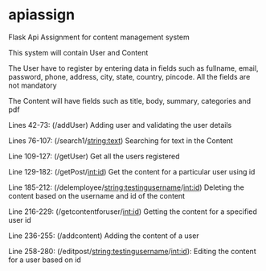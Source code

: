 # apiassign

Flask Api Assignment for content management system

This system will contain User and Content

The User have to register by entering data in fields such as fullname, email, password, phone, address, city, state, country, pincode.
All the fields are not mandatory

The Content will have fields such as title, body, summary, categories and pdf

Lines 42-73: (/addUser) Adding user and validating the user details

Lines 76-107: (/search1/<string:text>) Searching for text in the Content

Line 109-127: (/getUser) Get all the users registered

Line 129-182: (/getPost/<int:id>) Get the content for a particular user using id

Line 185-212: (/delemployee/<string:testingusername>/<int:id>) Deleting the content based on the username and id of the content

Line 216-229: (/getcontentforuser/<int:id>) Getting the content for a specified user id

Line 236-255: (/addcontent) Adding the content of a user

Line 258-280: (/editpost/<string:testingusername>/<int:id>): Editing the content for a user based on id

